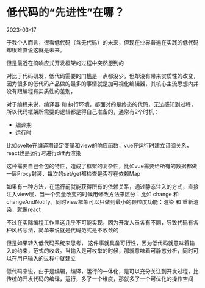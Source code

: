 # 低代码的“先进性”在哪？
2023-03-17

于我个人而言，很看低代码（含无代码）的未来，但现在业界普遍在实践的低代码却很难直说这就是未来。

但是最近在搞响应式开发框架的过程中突然想到的

对比于代码研发，低代码需要的门槛是一点都没少，但却没有带来实质性的改变，因为很多的低代码产品做的最多的事情就是加可视化编辑器，其核心主流思想内并没有跟编程有实质性的差别，

对于编程来说，编译器 和 执行环境，都面对的是终态的代码，无法感知到过程，所以代码框架所需要的逻辑都是得自己准备的，通常有2个时机：

- 编译期
- 运行时

比如svelte在编译期设定变量和view的响应函数，vue在运行时建立订阅关系，react也是运行时进行diff再渲染

这种需要自己全包的特性，造成了框架的复杂性，比如vue需要给所有的数据都做一层Proxy封装，每次的set/get都检查是否存在依赖Map

如果有一种方法，在运行前就能获得所有的依赖关系，通过静态注入的方式，直接注入view层，当一个变量改变的时候用修改方法来区分：比如 change 和 changeAndNotify。同时view框架可以只做到最小的颗粒度功能：渲染 和 重新渲染，就像react

不过在实际编程工作里这几乎不可能实现，因为开发人员各有不同，导致代码有各种风格写法，简单来说就是代码范式是不收敛的

但是如果转入低代码系统来思考， 这件事就具备可行性，因为低代码就意味着输入的约束，范式的收敛。当输入是可枚举的时候，那就意味着可静态分析，同时可以在用户输入的过程中就建立

低代码来说，由于是编辑，编译，运行的一体化，是可以充分关注到开发过程，比传统的开发代码的编译，运行，多了一个维度，那就多了一个可优化的操作空间
